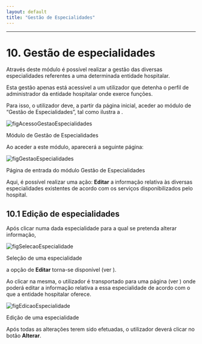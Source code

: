 ```yaml
---
layout: default
title: "Gestão de Especialidades"
---
```



---

# 10. Gestão de especialidades

Através deste módulo é possível realizar a gestão das diversas especialidades referentes a uma determinada entidade hospitalar.

Esta gestão apenas está acessível a um utilizador que detenha o perfil de administrador da entidade hospitalar onde exerce funções.

Para isso, o utilizador deve, a partir da página inicial, aceder ao módulo de “Gestão de Especialidades”, tal como ilustra a [](#figAcessoGestaoEspecialidades).

![figAcessoGestaoEspecialidades](img/pages/10_1.jpg)

<p class="caption" id="figAcessoGestaoEspecialidades">Módulo de Gestão de Especialidades</p>

Ao aceder a este módulo, aparecerá a seguinte página:

![figGestaoEspecialidades](img/pages/10_2.jpg)

<p class="caption" id="figGestaoEspecialidades">Página de entrada do módulo Gestão de Especialidades</p>

Aqui, é possível realizar uma ação: **Editar** a informação relativa às diversas especialidades existentes de acordo com os serviços disponibilizados pelo hospital.


## 10.1 Edição de especialidades

Após clicar numa dada especialidade para a qual se pretenda alterar informação,

![figSelecaoEspecialidade](img/pages/10_1_1.jpg)

<p class="caption" id="figSelecaoEspecialidade">Seleção de uma especialidade</p>

a opção de **Editar** torna-se disponível (ver [](#figSelecaoEspecialidade)).

Ao clicar na mesma, o utilizador é transportado para uma página (ver [](#figEdicaoEspecialidade)) onde poderá editar a informação relativa a essa especialidade de acordo com o que a entidade hospitalar oferece.

![figEdicaoEspecialidade](img/pages/10_1_2.jpg)

<p class="caption" id="figEdicaoEspecialidade">Edição de uma especialidade</p>

Após todas as alterações terem sido efetuadas, o utilizador deverá clicar no botão **Alterar**.
